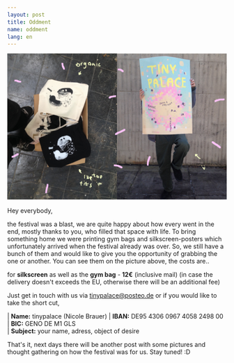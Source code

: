 ```yaml
---
layout: post
title: Oddment
name: oddment
lang: en
---
```


![](/assets/img//IMG_0079.png)

Hey everybody,

the festival was a blast, we are quite happy about how every went in the end, mostly thanks to you, who filled that space with life.
To bring something home we were printing gym bags and silkscreen-posters which unfortunately arrived when the festival already was over.
So, we still have a bunch of them and would like to give you the opportunity of grabbing the one or another.
You can see them on the picture above, the costs are..

for **silkscreen** as well as the **gym bag** - **12€** (inclusive mail)
(in case the delivery doesn't exceeds the EU, otherwise there will be an additional fee)

Just get in touch with us via tinypalace@posteo.de or if you would like to take the short cut, 

| **Name:** tinypalace (Nicole Brauer)
| **IBAN:** DE95 4306 0967 4058 2498 00  
| **BIC:** GENO DE M1 GLS  
| **Subject:** your name, adress, object of desire

That's it, next days there will be another post with some pictures and thought gathering on how the festival was for us.
Stay tuned! :D

